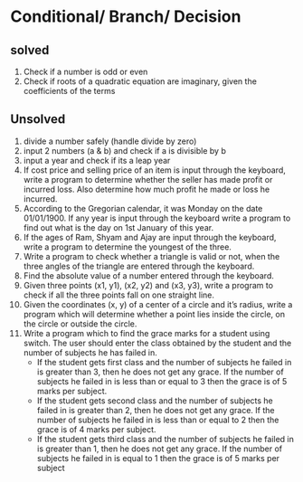 # Conditional/ Branch/ Decision

## solved
1. Check if a number is odd or even
1. Check if roots of a quadratic equation are imaginary, given the coefficients of the terms

## Unsolved
1. divide a number safely (handle divide by zero)
1. input 2 numbers (a & b) and check if a is divisible by b
1. input a year and check if its a leap year
1. If cost price and selling price of an item is input through the keyboard, write a program to determine whether the seller has made profit or incurred loss. Also determine how much profit he made or loss he incurred.
1. According to the Gregorian calendar, it was Monday on the date 01/01/1900. If any year is input through the keyboard write a program to find out what is the day on 1st January of this year.
1. If the ages of Ram, Shyam and Ajay are input through the keyboard, write a program to determine the youngest of the three.
1. Write a program to check whether a triangle is valid or not, when the three angles of the triangle are entered through the keyboard.
1. Find the absolute value of a number entered through the keyboard.
1. Given three points (x1, y1), (x2, y2) and (x3, y3), write a program to check if all the three points fall on one straight line.
1. Given the coordinates (x, y) of a center of a circle and it’s radius, write a program which will determine whether a point lies inside the circle, on the circle or outside the circle.
1. Write a program which to find the grace marks for a student using switch. The user should enter the class obtained by the student and the number of subjects he has failed in.
    - If the student gets first class and the number of subjects he failed in is greater than 3, then he does not get any grace. If the number of subjects he failed in is less than or equal to 3 then the grace is of 5 marks per subject.
    - If the student gets second class and the number of subjects he failed in is greater than 2, then he does not get any grace. If the number of subjects he failed in is less than or equal to 2 then the grace is of 4 marks per subject.
    - If the student gets third class and the number of subjects he failed in is greater than 1, then he does not get any grace. If the number of subjects he failed in is equal to 1 then the grace is of 5 marks per subject
